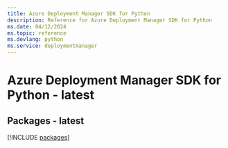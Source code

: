 ```yaml
---
title: Azure Deployment Manager SDK for Python
description: Reference for Azure Deployment Manager SDK for Python
ms.date: 04/12/2024
ms.topic: reference
ms.devlang: python
ms.service: deploymentmanager
---
```

# Azure Deployment Manager SDK for Python - latest
## Packages - latest
[!INCLUDE [packages](deployment-manager-index.md)]